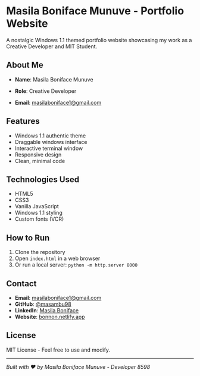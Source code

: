 # Masila Boniface Munuve - Portfolio Website


A nostalgic Windows 1.1 themed portfolio website showcasing my work as a Creative Developer and MIT Student.

## About Me
- **Name**: Masila Boniface Munuve

- **Role**: Creative Developer 
- **Email**: masilaboniface1@gmail.com


## Features
- Windows 1.1 authentic theme
- Draggable windows interface
- Interactive terminal window
- Responsive design
- Clean, minimal code

## Technologies Used
- HTML5
- CSS3
- Vanilla JavaScript
- Windows 1.1 styling
- Custom fonts (VCR)


## How to Run
1. Clone the repository
2. Open `index.html` in a web browser
3. Or run a local server: `python -m http.server 8000`

## Contact
- **Email**: masilaboniface1@gmail.com
- **GitHub**: [@masambu98](https://github.com/masambu98)
- **LinkedIn**: [Masila Boniface](https://linkedin.com/in/masila-boniface)
- **Website**: [bonnon.netlify.app](https://masilabon.netlify.app/)

## License
MIT License - Feel free to use and modify.

---
*Built with ❤️ by Masila Boniface Munuve - Developer 8598*
